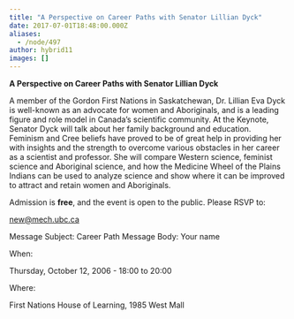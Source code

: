 ```yaml
---
title: "A Perspective on Career Paths with Senator Lillian Dyck"
date: 2017-07-01T18:48:00.000Z
aliases:
  - /node/497
author: hybrid11
images: []
---
```


**A Perspective on Career Paths with Senator Lillian Dyck**

A member of the Gordon First Nations in Saskatchewan, Dr. Lillian Eva Dyck is well-known as an advocate for women and Aboriginals, and is a leading figure and role model in Canada’s scientific community. At the Keynote, Senator Dyck will talk about her family background and education. Feminism and Cree beliefs have proved to be of great help in providing her with insights and the strength to overcome various obstacles in her career as a scientist and professor. She will compare Western science, feminist science and Aboriginal science, and how the Medicine Wheel of the Plains Indians can be used to analyze science and show where it can be improved to attract and retain women and Aboriginals.

Admission is **free**, and the event is open to the public. Please RSVP to:

[new@mech.ubc.ca](mailto:new@mech.ubc.ca)

Message Subject: Career Path Message Body: Your name

When: 

Thursday, October 12, 2006 - 18:00 to 20:00

Where: 

First Nations House of Learning, 1985 West Mall
